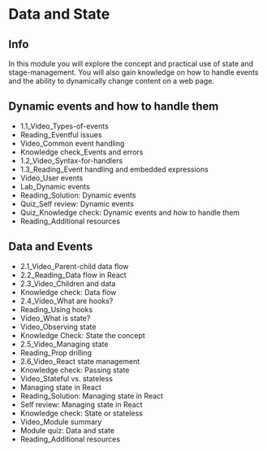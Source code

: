 # Data and State

## Info

In this module you will explore the concept and practical use of state and stage-management. 
You will also gain knowledge on how to handle events and the ability to dynamically change content on a web page. 

## Dynamic events and how to handle them

- 1.1_Video_Types-of-events
- Reading_Eventful issues
- Video_Common event handling
- Knowledge check_Events and errors
- 1.2_Video_Syntax-for-handlers
- 1.3_Reading_Event handling and embedded expressions
- Video_User events
- Lab_Dynamic events
- Reading_Solution: Dynamic events
- Quiz_Self review: Dynamic events
- Quiz_Knowledge check: Dynamic events and how to handle them
- Reading_Additional resources

## Data and Events

- 2.1_Video_Parent-child data flow
- 2.2_Reading_Data flow in React
- 2.3_Video_Children and data
- Knowledge check: Data flow
- 2.4_Video_What are hooks?
- Reading_Using hooks
- Video_What is state?
- Video_Observing state
- Knowledge Check: State the concept
- 2.5_Video_Managing state
- Reading_Prop drilling
- 2.6_Video_React state management
- Knowledge check: Passing state
- Video_Stateful vs. stateless
- Managing state in React
- Reading_Solution: Managing state in React
- Self review: Managing state in React
- Knowledge check: State or stateless
- Video_Module summary
- Module quiz: Data and state
- Reading_Additional resources